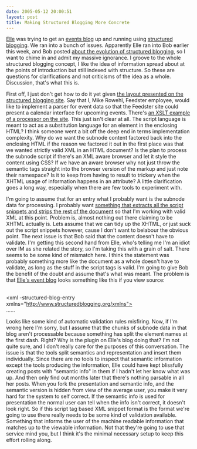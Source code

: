 ```yaml
---
date: 2005-05-12 20:00:51
layout: post
title: Making Structured Blogging More Concrete
---
```


[Elle](http://www.ellementk.com) was trying to get an [events blog](http://www.ellementk.com/events/) up and running using [structured blogging](http://structuredblogging.org/). We ran into a bunch of issues. Apparently Elle ran into Bob earlier this week, and Bob posted [about the evolution of structured blogging](http://bobwyman.pubsub.com/main/2005/05/mary_hodder_poi.html), so I want to chime in and admit my massive ignorance. I groove to the whole structured blogging concept, I like the idea of information spread about at the points of introduction but still indexed with structure. So these are questions for clarifications and not criticisms of the idea as a whole. Discussion, that's what this is.

First off, I just don't get how to do it yet given [the layout presented on the structured blogging site](http://structuredblogging.org/wordpress/?page_id=13). Say that I, Mike Rowehl, Feedster employee, would like to implement a parser for event data so that the Feedster site could present a calendar interface for upcoming events. There's [an XSLT example of a processor on the site](http://structuredblogging.org/download/x-subnode-processor.xsl). This just isn't clear at all. The script language is meant to act as a substitution language for an element in the enclosing HTML? I think someone went a bit off the deep end in terms implementation complexity. Why do we want the subnode content factored back into the enclosing HTML if the reason we factored it out in the first place was that we wanted strictly valid XML in an HTML document? Is the plan to process the subnode script if there's an XML aware browser and let it style the content using CSS? If we have an aware browser why not just throw the semantic tags straight into the browser version of the markup and just note their namespace? Is it to keep from having to result to trickery when the XHTML usage of information happens in an attribute? A little clarification goes a long way, especially when there are few tools to experiment with.

I'm going to assume that for an entry what I probably want is the subnode data for processing. I probably want [something that extracts all the script snippets and strips the rest of the document](http://www.bitsplitter.net/projects/events/x-subnode-extract.xsl) so that I'm working with valid XML at this point. Problem is, almost nothing out there claiming to be XHTML actually is. Lets assume that we can tidy up the XHTML, or just suck out the script snippets however, cause I don't want to belabour the obvious point. The next issue is that Bob said that the content doesn't have to validate. I'm getting this second hand from Elle, who's telling me I'm an idiot over IM as she related the story, so I'm taking this with a grain of salt. There seems to be some kind of mismatch here. I think the statement was probably something more like the document as a whole doesn't have to validate, as long as the stuff in the script tags is valid. I'm going to give Bob the benefit of the doubt and assume that's what was meant. The problem is that [Elle's event blog](http://www.ellementk.com/events/) looks something like this if you view source:



> 
<subnode xmlns:data-view="http://www.w3.org/2003/g/data-view#" data-view:interpreter="http://structuredblogging.org/subnode-to-rdf-interpreter.xsl" xmlns="http://www.structuredblogging.org/xmlns#subnode"><br />
<xml -structured-blog-entry xmlns="http://www.structuredblogging.org/xmlns"><br />
......
</xml><br />
</subnode>




Looks like some kind of automatic validation rules misfiring. Now, if I'm wrong here I'm sorry, but I assume that the chunks of subnode data in that blog aren't processable because something has split the element names at the first dash. Right? Why is the plugin on Elle's blog doing that? I'm not quite sure, and I don't really care for the purposes of this conversation. The issue is that the tools split semantics and representation and insert them individually. Since there are no tools to inspect that semantic information except the tools producing the information, Elle could have kept blissfully creating posts with "semantic info" in them if I hadn't let her know what was up. And then only find out months later that there's nothing parsable in all her posts. When you fork the presentation and semantic info, and the semantic version is hidden from view of the average user, you make it very hard for the system to self correct. If the semantic info is used for presentation the normal user can tell when the info isn't correct, it doesn't look right. So if this script tag based XML snippet format is the format we're going to use there really needs to be some kind of validation available. Something that informs the user of the machine readable information that matches up to the viewable information. Not that they're going to use that service mind you, but I think it's the minimal necessary setup to keep this effort rolling along.
